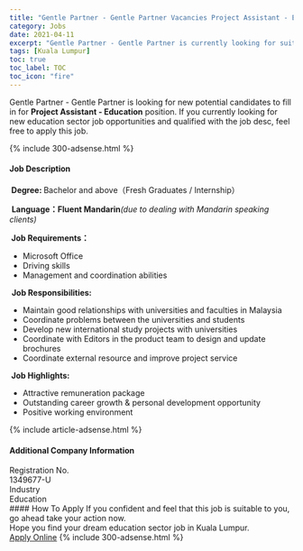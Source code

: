 ```yaml
---
title: "Gentle Partner - Gentle Partner Vacancies Project Assistant - Education" 
category: Jobs 
date: 2021-04-11 
excerpt: "Gentle Partner - Gentle Partner is currently looking for suitable person to fill in the Project Assistant - Education which positioned at Kuala Lumpur" 
tags: [Kuala Lumpur] 
toc: true 
toc_label: TOC 
toc_icon: "fire" 
--- 
```


<p>Gentle Partner - Gentle Partner is looking for new potential candidates to fill in for <b>Project Assistant - Education</b> position. If you currently looking for new education sector job opportunities and qualified with the job desc, feel free to apply this job.
</p>{% include 300-adsense.html %} 
<div><div><h4>Job Description</h4></div><div><div><span><div><p><strong>&#160;Degree: </strong>Bachelor and above&#65288;Fresh Graduates / Internship&#65289;</p><p>&#160;<strong>Language&#65306;Fluent Mandarin</strong><em>(due to dealing with Mandarin speaking clients)</em></p><p><strong>&#160;Job Requirements&#65306;</strong></p><ul><li>Microsoft Office</li><li>Driving skills</li><li>Management and coordination abilities</li></ul><p>&#160;<strong>Job Responsibilities:</strong></p><ul><li>Maintain good relationships with universities and faculties in Malaysia</li><li>Coordinate problems between the universities and students</li><li>Develop new international study projects with universities</li><li>Coordinate with Editors in the product team to design and update brochures</li><li>Coordinate external resource and improve project service</li></ul><p><strong>&#160;Job Highlights:</strong></p><ul><li>Attractive remuneration package</li><li>Outstanding career growth &amp; personal development opportunity</li><li>Positive working environment</li></ul></div></span></div></div></div> 
{% include article-adsense.html %} 
<div><div><h4>Additional Company Information</h4></div><div><div><div><div><div><div><div><span>Registration No.</span></div><div><span>1349677-U</span></div></div></div></div><div><div><div><div><span>Industry</span></div><div><span>Education</span></div></div></div></div></div></div></div></div> 
#### How To Apply 
If you confident and feel that this job is suitable to you, go ahead take your action now. <br/> 
Hope you find your dream education sector job in Kuala Lumpur. <br/> 
<a href="https://www.jobstreet.com.my/en/job/project-assistant-education-4523151?jobId=jobstreet-my-job-4523151" class="btn btn--info" target="_blank" rel="nofollow noopenner">Apply Online</a> 
{% include 300-adsense.html %} 
